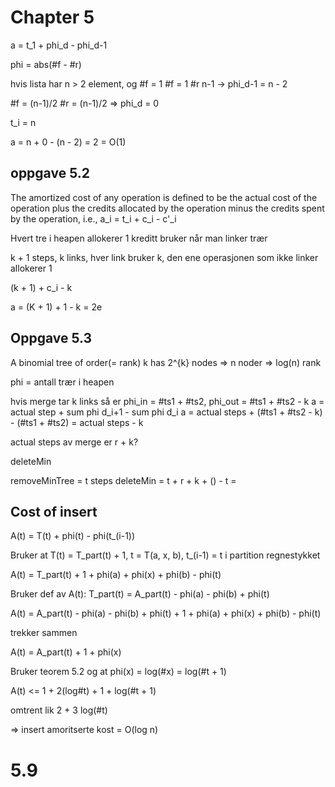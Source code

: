 # Chapter 5

a = t_1 + phi_d - phi_d-1

phi = abs(#f - #r)


hvis lista har n > 2 element, og #f = 1
#f = 1 #r n-1 -> phi_d-1 = n - 2


#f = (n-1)/2 #r = (n-1)/2 => phi_d = 0

t_i = n

a = n + 0 - (n - 2) = 2 = O(1)

## oppgave 5.2

The amortized cost of any operation is defined to
be the actual cost of the operation plus the credits allocated by the operation
minus the credits spent by the operation, i.e.,
a_i = t_i + c_i - c'_i

Hvert tre i heapen allokerer 1 kreditt
bruker når man linker trær

k + 1 steps, k links, hver link bruker k, den ene operasjonen som ikke linker allokerer 1

(k + 1) + c_i - k

a = (K + 1) + 1 - k = 2e

## Oppgave 5.3

A binomial tree of order(= rank) k has 2^{k} nodes  => n noder => log(n) rank

phi = antall trær i heapen

hvis merge tar k links så er 
phi_in = #ts1 + #ts2, 
phi_out = #ts1 + #ts2 - k
a = actual step + sum phi d_i+1 - sum phi d_i
a = actual steps + (#ts1 + #ts2 - k) - (#ts1 + #ts2) = actual steps - k

actual steps av merge er r + k? 

deleteMin

removeMinTree = t steps
deleteMin = t + r + k + () - t = 


## Cost of insert

A(t) = T(t) + phi(t) - phi(t_(i-1))

Bruker at T(t) = T_part(t) + 1, t = T(a, x, b), t_(i-1) = t i partition regnestykket

A(t) = T_part(t) + 1 + phi(a) + phi(x) + phi(b) - phi(t)

Bruker def av A(t): T_part(t) = A_part(t) - phi(a) - phi(b) + phi(t)

A(t) = A_part(t) - phi(a) - phi(b) + phi(t) + 1 + phi(a) + phi(x) + phi(b) - phi(t)

trekker sammen

A(t) = A_part(t) + 1 + phi(x)

Bruker teorem 5.2 og at phi(x) = log(#x) = log(#t + 1)

A(t) <= 1 + 2(log#t) + 1 + log(#t + 1) 

omtrent lik 2 + 3 log(#t)

=> insert amoritserte kost = O(log n)


# 5.9 




